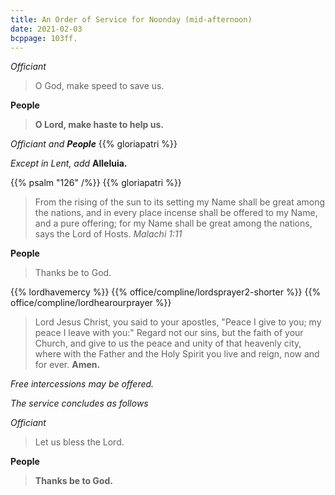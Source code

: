 ```yaml
---
title: An Order of Service for Noonday (mid-afternoon)
date: 2021-02-03
bcppage: 103ff.
---
```

_Officiant_
> O God, make speed to save us.

**People**
> **O Lord, make haste to help us.**

_Officiant and **People**_
{{% gloriapatri %}}

_Except in Lent, add_  **Alleluia.**

{{% psalm "126" /%}}
{{% gloriapatri %}}

> From the rising of the sun to its setting my Name shall be great among the nations, and in every place incense shall be offered to my Name, and a pure offering; for my Name shall be great among the nations, says the Lord of Hosts.  _Malachi 1:11_

**People**
> Thanks be to God.

{{% lordhavemercy %}}
{{% office/compline/lordsprayer2-shorter %}}
{{% office/compline/lordhearourprayer %}}

> Lord Jesus Christ, you said to your apostles, "Peace I give to you; my peace I leave with you:" Regard not our sins, but the faith of your Church, and give to us the peace and unity of that heavenly city, where with the Father and the Holy Spirit you live and reign, now and for ever.  **Amen.**

_Free intercessions may be offered._

_The service concludes as follows_

_Officiant_
> Let us bless the Lord.

**People**
> **Thanks be to God.**
